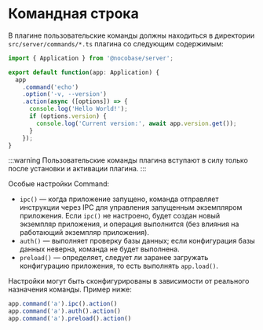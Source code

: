 # Командная строка

В плагине пользовательские команды должны находиться в директории `src/server/commands/*.ts` плагина со следующим содержимым:

```ts
import { Application } from '@nocobase/server';

export default function(app: Application) {
  app
    .command('echo')
    .option('-v, --version')
    .action(async ([options]) => {
      console.log('Hello World!');
      if (options.version) {
        console.log('Current version:', await app.version.get());
      }
    });
}
```

:::warning
Пользовательские команды плагина вступают в силу только после установки и активации плагина.
:::

Особые настройки Command:

- `ipc()` — когда приложение запущено, команда отправляет инструкции через IPC для управления запущенным экземпляром приложения. Если `ipc()` не настроено, будет создан новый экземпляр приложения, и операция выполнится (без влияния на работающий экземпляр приложения).
- `auth()` — выполняет проверку базы данных; если конфигурация базы данных неверна, команда не будет выполнена.
- `preload()` — определяет, следует ли заранее загружать конфигурацию приложения, то есть выполнять `app.load()`.

Настройки могут быть сконфигурированы в зависимости от реального назначения команды. Пример ниже:

```ts
app.command('a').ipc().action()
app.command('a').auth().action()
app.command('a').preload().action()
```
